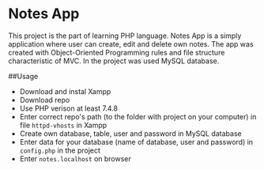 # Notes App

This project is the part of learning PHP language. Notes App is a simply application where user can create, edit and delete own notes. The app was created with Object-Oriented Programming rules and file structure characteristic of MVC. In the project was used MySQL database.

##Usage 

* Download and instal Xampp 
* Download repo
* Use PHP verison at least 7.4.8 
* Enter correct repo's path (to the folder with project on your computer) in file `httpd-vhosts` in Xampp
* Create own database, table, user and password in MySQL database
* Enter data for your database (name of database, user and password) in `config.php` in the project
* Enter `notes.localhost` on browser